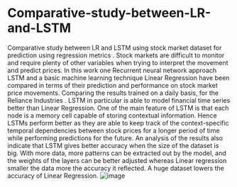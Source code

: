 # Comparative-study-between-LR-and-LSTM
Comparative study between LR and LSTM using stock market dataset for prediction using regression metrics .
Stock markets are difficult to monitor and require plenty of other variables when trying to
interpret the movement and predict prices. In this work one Recurrent neural network approach
LSTM and a basic machine learning technique Linear Regression have been compared in terms
of their prediction and performance on stock market price movements. Comparing the results
trained on a daily basis, for the Reliance Industries . LSTM in particular is able to model
financial time series better than Linear Regression. One of the main feature of LSTM is that
each node is a memory cell capable of storing contextual information. Hence LSTMs perform
better as they are able to keep track of the context-specific temporal dependencies between
stock prices for a longer period of time while performing predictions for the future.
An analysis of the results also indicate that LSTM gives better accuracy when the size of the
dataset is big. With more data, more patterns can be extracted out by the model, and the
weights of the layers can be better adjusted whereas Linear regression smaller the data more
the accuracy it reflected. A huge dataset lowers the accuracy of Linear Regression.
![image](https://user-images.githubusercontent.com/39657368/58025389-a3d94b80-7b14-11e9-83a4-743a3d27493f.png)
